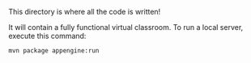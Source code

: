 This directory is where all the code is written!

It will contain a fully functional virtual classroom. To run a 
local server, execute this command:

```bash
mvn package appengine:run
```
